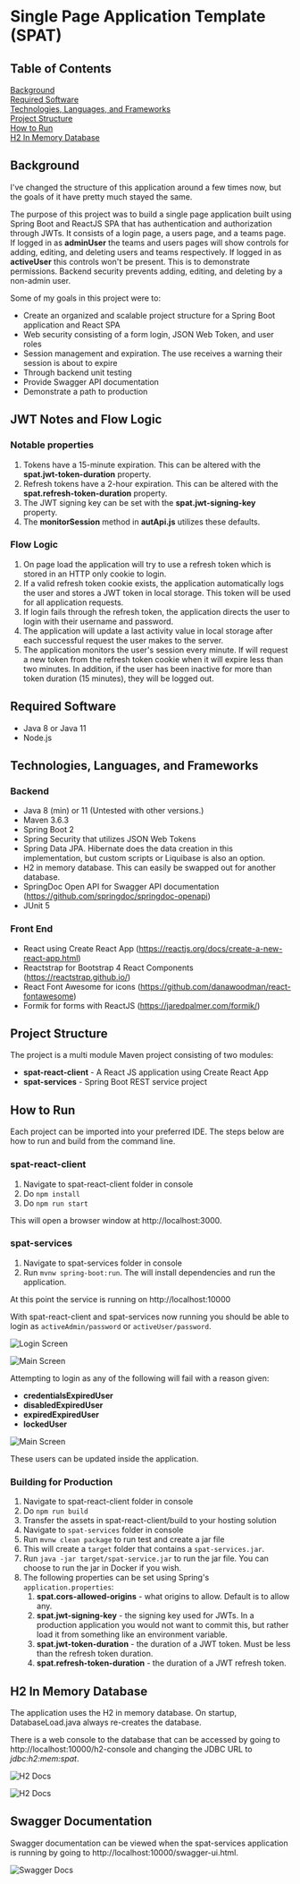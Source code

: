 # Single Page Application Template (SPAT)

## Table of Contents
[Background](#background)<br/>
[Required Software](#required-software)<br/>
[Technologies, Languages, and Frameworks](#technologies-languages-and-frameworks)<br/>
[Project Structure](#project-structure)<br/>
[How to Run](#how-to-run)<br/>
[H2 In Memory Database](#h2-in-memory-database)<br/>

## Background
I've changed the structure of this application around a few times now, but the goals of it have pretty much 
stayed the same. 

The purpose of this project was to build a single page application built using Spring Boot and ReactJS SPA that 
has authentication and authorization through JWTs. It consists of a login page, a users page, and a teams page.
If logged in as **adminUser** the teams and users pages will show controls for adding, editing, and deleting users 
and teams respectively. If logged in as **activeUser** this controls won't be present.  This is to demonstrate 
permissions. Backend security prevents adding, editing, and deleting by a non-admin user.

Some of my goals in this project were to:

* Create an organized and scalable project structure for a Spring Boot application and React SPA
* Web security consisting of a form login, JSON Web Token, and user roles
* Session management and expiration. The use receives a warning their session is about to expire
* Through backend unit testing
* Provide Swagger API documentation
* Demonstrate a path to production

## JWT Notes and Flow Logic

### Notable properties
1. Tokens have a 15-minute expiration. This can be altered with the **spat.jwt-token-duration** property.
1. Refresh tokens have a 2-hour expiration. This can be altered with the **spat.refresh-token-duration** property.
1. The JWT signing key can be set with the **spat.jwt-signing-key** property.
1. The **monitorSession** method in **autApi.js** utilizes these defaults.

### Flow Logic

1. On page load the  application will try to use a refresh token which is stored in an HTTP only cookie to login.
1. If a valid refresh token cookie exists, the application automatically logs the user and stores a JWT token in 
local storage. This token will be used for all application requests.
1. If login fails through the refresh token, the application directs the user to login with their username and password.
1. The application will update a last activity value in local storage after each successful request the user makes to the
server. 
1. The application monitors the user's session every minute. If will request a new token from the refresh token cookie
when it will expire less than two minutes. In addition, if the user has been inactive for more than token duration 
(15 minutes), they will be logged out.
 
## Required Software

* Java 8 or Java 11
* Node.js

## Technologies, Languages, and Frameworks

### Backend
* Java 8 (min) or 11 (Untested with other versions.)
* Maven 3.6.3
* Spring Boot 2
* Spring Security that utilizes JSON Web Tokens
* Spring Data JPA. Hibernate does the data creation in this implementation, but custom scripts
 or Liquibase is also an option.
* H2 in memory database. This can easily be swapped out for another database.
* SpringDoc Open API for Swagger API documentation (https://github.com/springdoc/springdoc-openapi)
* JUnit 5

### Front End
* React using Create React App (https://reactjs.org/docs/create-a-new-react-app.html)
* Reactstrap for Bootstrap 4 React Components (https://reactstrap.github.io/)
* React Font Awesome for icons (https://github.com/danawoodman/react-fontawesome)
* Formik for forms with ReactJS (https://jaredpalmer.com/formik/)

## Project Structure

The project is a multi module Maven project consisting of two modules:

* **spat-react-client** - A React JS application using Create React App
* **spat-services** - Spring Boot REST service project

## How to Run
Each project can be imported into your preferred IDE. The steps below are how to
run and build from the command line.

### spat-react-client
1. Navigate to spat-react-client folder in console
1. Do `npm install`
1. Do `npm run start`

This will open a browser window at http://localhost:3000.

### spat-services
1. Navigate to spat-services folder in console
1. Run `mvnw spring-boot:run`. The will install dependencies and run the application.

At this point the service is running on http://localhost:10000

With spat-react-client and spat-services now running you should be able to login as
`activeAdmin/password` or `activeUser/password`.

![Login Screen](readme-images/login.png)

![Main Screen](readme-images/users-screen.png)

Attempting to login as any of the following will fail with a reason given:
* **credentialsExpiredUser**
* **disabledExpiredUser**
* **expiredExpiredUser**
* **lockedUser**

![Main Screen](readme-images/login-bad.png)

These users can be updated inside the application.

### Building for Production
1. Navigate to spat-react-client folder in console
1. Do `npm run build`
1. Transfer the assets in spat-react-client/build to your hosting solution
1. Navigate to `spat-services` folder in console
1. Run `mvnw clean package` to run test and create a jar file
1. This will create a `target` folder that contains a `spat-services.jar`.
1. Run `java -jar target/spat-service.jar` to run the jar file. You can choose to run the jar in Docker if you wish.
1. The following properties can be set using Spring's `application.properties`:
   1. **spat.cors-allowed-origins** - what origins to allow. Default is to allow any.
   1. **spat.jwt-signing-key** - the signing key used for JWTs. In a production application you would not want
   to commit this, but rather load it from something like an environment variable. 
   1. **spat.jwt-token-duration** - the duration of a JWT token. Must be less than the refresh token duration.
   1. **spat.refresh-token-duration** - the duration of a JWT refresh token.

## H2 In Memory Database

The application uses the H2 in memory database. On startup, DatabaseLoad.java always re-creates the database.

There is a web console to the database that can be accessed by going to http://localhost:10000/h2-console and 
changing the JDBC URL to *jdbc:h2:mem:spat*.

![H2 Docs](readme-images/h2-connect-screen.png)

![H2 Docs](readme-images/h2-main-screen.png)

## Swagger Documentation

Swagger documentation can be viewed when the spat-services application is running by going to http://localhost:10000/swagger-ui.html.

![Swagger Docs](readme-images/swagger.png)

